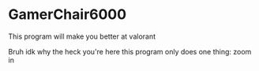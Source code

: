# GamerChair6000
This program will make you better at valorant

Bruh idk why the heck you're here this program only does one thing: zoom in
